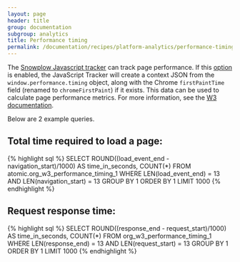 ```yaml
---
layout: page
header: title
group: documentation
subgroup: analytics
title: Performance timing
permalink: /documentation/recipes/platform-analytics/performance-timing/
---
```


The [Snowplow Javascript tracker](https://github.com/snowplow/snowplow-javascript-tracker) can track page performance. If this [option](https://github.com/snowplow/snowplow/wiki/1-General-parameters-for-the-Javascript-tracker#performanceTiming) is enabled, the JavaScript Tracker will create a context JSON from the `window.performance.timing` object, along with the Chrome `firstPaintTime` field (renamed to `chromeFirstPaint`) if it exists. This data can be used to calculate page performance metrics. For more information, see the [W3 documentation](https://dvcs.w3.org/hg/webperf/raw-file/tip/specs/NavigationTiming/Overview.html).

Below are 2 example queries.

## Total time required to load a page:

{% highlight sql %}
SELECT
ROUND((load_event_end - navigation_start)/1000) AS time_in_seconds,
COUNT(*)
FROM atomic.org_w3_performance_timing_1
WHERE LEN(load_event_end) = 13
AND LEN(navigation_start) = 13
GROUP BY 1
ORDER BY 1
LIMIT 1000
{% endhighlight %}

## Request response time:

{% highlight sql %}
SELECT
ROUND((response_end - request_start)/1000) AS time_in_seconds,
COUNT(*)
FROM org_w3_performance_timing_1
WHERE LEN(response_end) = 13
AND LEN(request_start) = 13
GROUP BY 1
ORDER BY 1
LIMIT 1000
{% endhighlight %}
